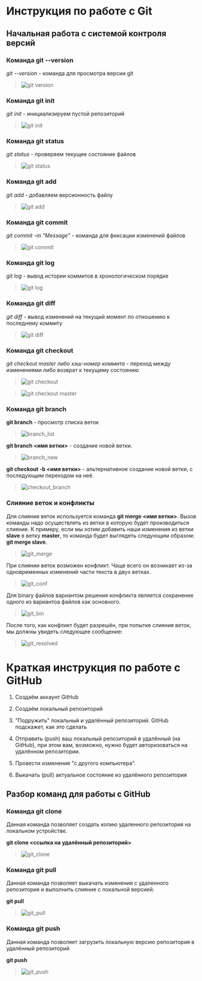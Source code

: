 # Инструкция по работе с Git

## Начальная работа с системой контроля версий

### **Команда git --version**
*git --version* - команда для просмотра версии git


>![git version](./assets/git_version.png)

### **Команда git init**

*git init* - инициализируем пустой репозиторий

>![git init](./assets/git_init.png)

### **Команда git status** 

*git status* - проверяем текущее состояние файлов

>![git status](./assets/git_status.png)

### **Команда git add**
*git add* - добавляем версионность файлу

>![git add](./assets/git_add.png)

### **Команда git commit**

*git commit -m "Message"* - команда для фиксации изменений файлов

>![git commit](./assets/git_commit.png)

### **Команда git log**

*git log* - вывод истории коммитов в хронологическом порядке

>![git log](./assets/git_log.png)

### **Команда git diff**

*git diff* - вывод изменений на текущий момент по отношению к последнему коммиту

>![git diff](./assets/git_diff.png)

### **Команда git checkout**

*git checkout master либо хэш-номер коммита* - переход между изменениями либо возврат к текущему состоянию

>![git checkout](./assets/git_checkout_branch.png)

>![git checkout master](./assets/git_checkout_master.png)

### **Команда git branch**

**git branch** - просмотр списка веток

>![branch_list](/assets/git_branch_list.png)

**git branch <имя ветки>** - создание новой ветки.

>![branch_new](./assets/git_new_branch.png)

**git checkout -b <имя ветки>** - альтернативное создание новой ветки, с последующим переходом на неё.

>![checkout_branch](/assets/git_new_branch_alt.png)

### **Слияние веток и конфликты**

Для слияния веток используется команда **git merge <имя ветки>**. Вызов команды надо осуществлять из ветки в которую будет производиться слияние. К примеру, если мы хотим добавить наши изменения из ветки **slave** в ветку **master**, то команда будет выглядеть следующим образом: **git merge slave**.

>![git_merge](/assets/git_merge.png)

При слиянии веток возможен конфликт. Чаще всего он возникает из-за одновременных изменений части текста в двух ветках.

>![git_conf](/assets/git_conflict.png)

Для binary файлов вариантом решения конфликта является сохранение одного из вариантоа файлов как основного.

>![git_bin](/assets/git_conflict_bin.png)

После того, как конфликт будет разрешён, при попытке слияния веток, мы должны увидеть следующее сообщение:

>![git_resolved](/assets/git_config_resolved.png)

# Краткая инструкция по работе с GitHub

1. Создаём аккаунт GitHub

2. Создаём локальный репозиторий

3. "Подружить" локальный и удалённый репозиторий. GitHub подскажет, как это сделать

4. Отправить (push) ваш локальный репозиторий в удалённый (на GitHub), при этом вам, возможно, нужно будет авторизоваться на удалённом репозитории.

5. Провести изменения "с другого компьютера".

6. Выкачать (pull) актуальное состояние из удалённого репозитория

## Разбор команд для работы с GitHub

### Команда **git clone**

Данная команда позволяет создать копию удаленного репозитория на локальном устройстве.

**git clone <ссылка на удалённый репозиторий>**

>![git_clone](/assets/git_clone.png)

### Команда **git pull**

Данная команда позволяет выкачать изменения с удаленного репозитория и выполнить слияние с локальной версией.

**git pull**

>![git_pull](/assets/git_pull.png)

### Команда **git push**

Данная команда позволяет загрузить локальную версию репозитория в удалённый репозиторий

**git push**

>![git_push](/assets/git_push.png)
